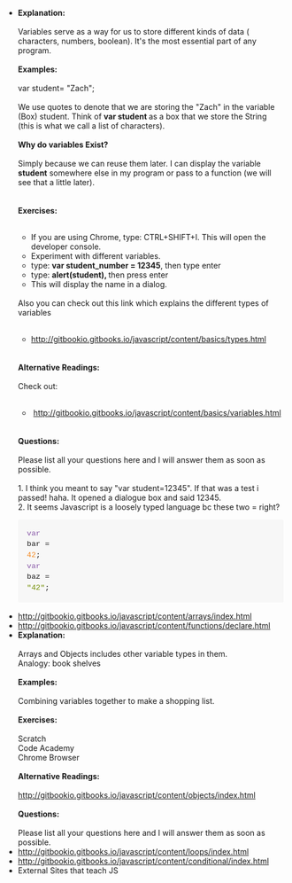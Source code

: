 * <b>Explanation:</b><div><b><br></b><div>Variables serve as a way for us to store different kinds of data ( characters, numbers, boolean). It's the most essential part of any program.</div><div><div><br></div><div><b>Examples:</b></div><div><br></div><div>var student= "Zach";</div><div><br></div><div>We use quotes to denote that we are storing the "Zach" in the variable (Box) student. Think of <b>var student </b>as a box that we store the String (this is what we call a list of characters).</div><div><br></div><div><b>Why do variables Exist?</b></div><div><b><br></b></div><div>Simply because we can reuse them later. I can display the variable <b>student</b> somewhere else in my program or pass to a function (we will see that a little later).</div><div><br></div><div><br></div><div><b>Exercises:</b></div><div><b><br></b></div><div><ul><li>If you are using Chrome, type: CTRL+SHIFT+I. This will open the developer console.</li><li>Experiment with different variables.<br></li><li>type: <b>var student_number = 12345</b>, then type enter</li><li>type: <b>alert(student), </b>then press enter</li><li>This will display the name in a dialog.</li></ul><div><br></div><div>Also you can check out this link which explains the different types of variables</div></div><div><br></div><div><ul><li><a href="http://gitbookio.gitbooks.io/javascript/content/basics/types.html" target="_blank">http://gitbookio.gitbooks.io/javascript/content/basics/types.html</a><br></li></ul></div><div><div><br></div></div><div><br></div><div><b>Alternative Readings:</b></div><div><b><br></b></div><div><div>Check out:</div><div><br></div><div><ul><li>&nbsp;<a href="http://gitbookio.gitbooks.io/javascript/content/basics/variables.html" target="_blank">http://gitbookio.gitbooks.io/javascript/content/basics/variables.html</a></li></ul></div></div><div><br></div><div><br></div><div><b>Questions:</b></div><div><b><br></b></div><div>Please list all your questions here and I will answer them as soon as possible.</div></div></div><div><br></div><div>1. I think you meant to say "var student=12345". If that was a test i passed! haha. It opened a dialogue box and said 12345.</div><div>2. It seems Javascript is a loosely typed language bc these two = right?</div><pre style="box-sizing: border-box; -webkit-tap-highlight-color: transparent; -webkit-font-smoothing: antialiased; font-family: Consolas, 'Liberation Mono', Menlo, Courier, monospace; font-size: 13.6000003814697px; overflow: auto; direction: ltr; margin-bottom: 16px; padding: 16px; line-height: 1.45; border: 0px; border-radius: 3px; word-wrap: normal; background-color: rgb(247, 247, 247);"><code class="lang-javascript" style="box-sizing: border-box; -webkit-tap-highlight-color: transparent; -webkit-font-smoothing: antialiased; font-family: Consolas, 'Liberation Mono', Menlo, Courier, monospace; font-size: 13.6000003814697px; direction: ltr; margin: 0px; white-space: pre; display: inline; max-width: initial; overflow: initial; line-height: inherit; word-wrap: normal; background-image: initial; background-attachment: initial; background-size: initial; background-origin: initial; background-clip: initial; background-position: initial; background-repeat: initial;"><span class="hljs-keyword" style="box-sizing: border-box; -webkit-tap-highlight-color: transparent; -webkit-font-smoothing: antialiased; color: rgb(137, 89, 168);">var</span> bar = <span class="hljs-number" style="box-sizing: border-box; -webkit-tap-highlight-color: transparent; -webkit-font-smoothing: antialiased; color: rgb(245, 135, 31);">42</span>;
<span class="hljs-keyword" style="box-sizing: border-box; -webkit-tap-highlight-color: transparent; -webkit-font-smoothing: antialiased; color: rgb(137, 89, 168);">var</span> baz = <span class="hljs-string" style="box-sizing: border-box; -webkit-tap-highlight-color: transparent; -webkit-font-smoothing: antialiased; color: rgb(113, 140, 0);">"42"</span>;</code></pre>
* <a href="http://gitbookio.gitbooks.io/javascript/content/arrays/index.html">http://gitbookio.gitbooks.io/javascript/content/arrays/index.html</a>
* <a href="http://gitbookio.gitbooks.io/javascript/content/functions/declare.html">http://gitbookio.gitbooks.io/javascript/content/functions/declare.html</a>
* <b>Explanation:</b><div><b><br></b><div>Arrays and Objects includes other variable types in them.&nbsp;</div><div>Analogy: book shelves</div><div><div><br></div><div><b>Examples:</b></div><div><b><br></b></div><div>Combining variables together to make a shopping list.</div><div><br></div><div><b>Exercises:</b></div><div><b><br></b></div><div>Scratch</div><div>Code Academy</div><div>Chrome Browser</div><div><br></div><div><b>Alternative Readings:</b></div><div><br></div><div><a href="http://gitbookio.gitbooks.io/javascript/content/objects/index.html">http://gitbookio.gitbooks.io/javascript/content/objects/index.html</a><br></div><div><br></div><div><b>Questions:</b></div><div><b><br></b></div><div>Please list all your questions here and I will answer them as soon as possible.</div></div></div>
* <a href="http://gitbookio.gitbooks.io/javascript/content/loops/index.html">http://gitbookio.gitbooks.io/javascript/content/loops/index.html</a>
* <a href="http://gitbookio.gitbooks.io/javascript/content/conditional/index.html">http://gitbookio.gitbooks.io/javascript/content/conditional/index.html</a>
* External Sites that teach JS
